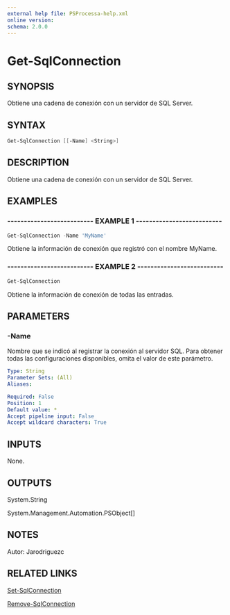 ```yaml
---
external help file: PSProcessa-help.xml
online version: 
schema: 2.0.0
---
```


# Get-SqlConnection

## SYNOPSIS
Obtiene una cadena de conexión con un servidor de SQL Server.

## SYNTAX

```powershell
Get-SqlConnection [[-Name] <String>]
```

## DESCRIPTION
Obtiene una cadena de conexión con un servidor de SQL Server.

## EXAMPLES

### -------------------------- EXAMPLE 1 --------------------------
```powershell
Get-SqlConnection -Name 'MyName'
```

Obtiene la información de conexión que registró con el nombre MyName.

### -------------------------- EXAMPLE 2 --------------------------
```powershell
Get-SqlConnection
```

Obtiene la información de conexión de todas las entradas.

## PARAMETERS

### -Name
Nombre que se indicó al registrar la conexión al servidor SQL.
Para obtener todas las configuraciones disponibles, omita el valor de este parámetro.

```yaml
Type: String
Parameter Sets: (All)
Aliases: 

Required: False
Position: 1
Default value: *
Accept pipeline input: False
Accept wildcard characters: True
```

## INPUTS
None.

## OUTPUTS

System.String

System.Management.Automation.PSObject[]

## NOTES
Autor: Jarodriguezc

## RELATED LINKS

[Set-SqlConnection](Set-SqlConnection.md)

[Remove-SqlConnection](Remove-SqlConnection.md)

